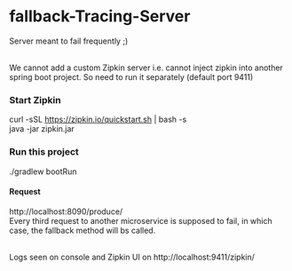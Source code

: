 # fallback-Tracing-Server
Server meant to fail frequently ;)

<br/>We cannot add a custom Zipkin server i.e. cannot inject zipkin into another spring boot project. So need to run it separately (default port 9411)

### Start Zipkin
curl -sSL https://zipkin.io/quickstart.sh | bash -s
<br/>java -jar zipkin.jar

### Run this project 
./gradlew bootRun

#### Request
http://localhost:8090/produce/
<br/> Every third request to another microservice is supposed to fail, in which case, the fallback method will bs called.

<br/> Logs seen on console and Zipkin UI on http://localhost:9411/zipkin/
